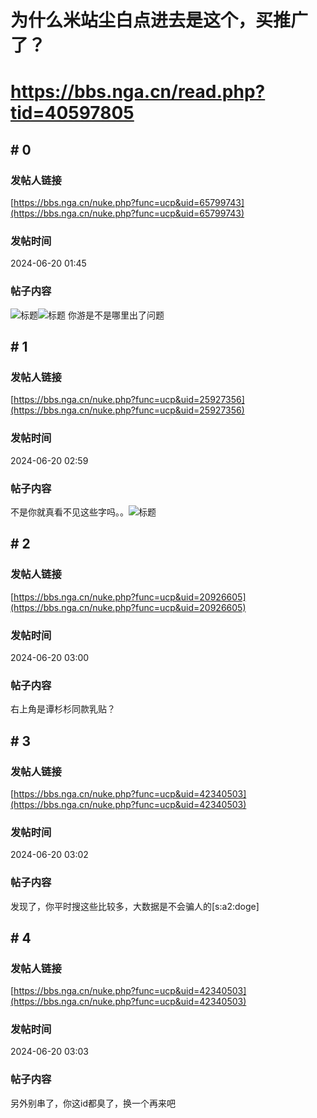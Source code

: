 # 为什么米站尘白点进去是这个，买推广了？
# https://bbs.nga.cn/read.php?tid=40597805

## \# 0
### 发帖人链接
[https://bbs.nga.cn/nuke.php?func=ucp&uid=65799743](https://bbs.nga.cn/nuke.php?func=ucp&uid=65799743)
### 发帖时间
2024-06-20 01:45
### 帖子内容
![标题](https://img.nga.178.com/attachments/mon_202406/20/axuzQsufs-ajgiZfT3cShs-13i.jpg)![标题](https://img.nga.178.com/attachments/mon_202406/20/axuzQsufs-b9m5ZiT3cShs-13i.jpg)
你游是不是哪里出了问题
## \# 1
### 发帖人链接
[https://bbs.nga.cn/nuke.php?func=ucp&uid=25927356](https://bbs.nga.cn/nuke.php?func=ucp&uid=25927356)
### 发帖时间
2024-06-20 02:59
### 帖子内容
不是你就真看不见这些字吗。。![标题](https://img.nga.178.com/attachments/mon_202406/20/axuzQ8zsi-91xuZiT3cShs-13i.jpg)
## \# 2
### 发帖人链接
[https://bbs.nga.cn/nuke.php?func=ucp&uid=20926605](https://bbs.nga.cn/nuke.php?func=ucp&uid=20926605)
### 发帖时间
2024-06-20 03:00
### 帖子内容
右上角是谭杉杉同款乳贴？
## \# 3
### 发帖人链接
[https://bbs.nga.cn/nuke.php?func=ucp&uid=42340503](https://bbs.nga.cn/nuke.php?func=ucp&uid=42340503)
### 发帖时间
2024-06-20 03:02
### 帖子内容
发现了，你平时搜这些比较多，大数据是不会骗人的[s:a2:doge]
## \# 4
### 发帖人链接
[https://bbs.nga.cn/nuke.php?func=ucp&uid=42340503](https://bbs.nga.cn/nuke.php?func=ucp&uid=42340503)
### 发帖时间
2024-06-20 03:03
### 帖子内容
另外别串了，你这id都臭了，换一个再来吧
